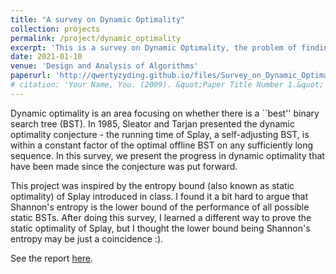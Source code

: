 ```yaml
---
title: "A survey on Dynamic Optimality"
collection: projects
permalink: /project/dynamic_optimality
excerpt: 'This is a survey on Dynamic Optimality, the problem of finding the ``optimal'' binary search tree.'
date: 2021-01-10
venue: 'Design and Analysis of Algorithms'
paperurl: 'http://qwertyzyding.github.io/files/Survey_on_Dynamic_Optimality.pdf'
# citation: 'Your Name, You. (2009). &quot;Paper Title Number 1.&quot; <i>Journal 1</i>. 1(1).'
---
```


Dynamic optimality is an area focusing on whether there is a ``best'' binary search tree (BST). In 1985, Sleator and Tarjan presented the dynamic optimality conjecture - the running time of Splay, a self-adjusting BST, is within a constant factor of the optimal offline BST on any sufficiently long sequence. In this survey, we present the progress in dynamic optimality that have been made since the conjecture was put forward.

This project was inspired by the entropy bound (also known as static optimality) of Splay introduced in class. I found it a bit hard to argue that Shannon's entropy is the lower bound of the performance of all possible static BSTs. After doing this survey, I learned a different way to prove the static optimality of Splay, but I thought the lower bound being Shannon's entropy may be just a coincidence :).

See the report [here](http://qwertyzyding.github.io/files/Survey_on_Dynamic_Optimality.pdf).
